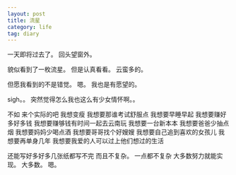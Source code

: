 ```yaml
---
layout: post
title: 流星
category: life
tag: diary
---
```



一天即将过去了。
回头望窗外。

貌似看到了一枚流星。
但是认真看看。
云蛮多的。

但愿我看到的不是错觉。
嗯。
我也是有愿望的。


sigh。。
突然觉得怎么我也这么有少女情怀啊。。


不如
来个实际的吧
我想变瘦
我想要那谁考试舒服点
我想要早睡早起
我想要赚好多好多钱
我想要赚够钱有时间一起去云南玩
我想要一台新本本
我想要爸爸少抽点烟
我想要妈妈少喝点酒
我想要哥哥找个好嫂嫂
我想要自己追到喜欢的女孩儿
我想要再单身几年
我想要我爱的人可以过上他们想过的生活


还能写好多好多几张纸都写不完
而且不复杂。
一点都不复杂
大多数努力就能实现。
大多数。
嗯。
